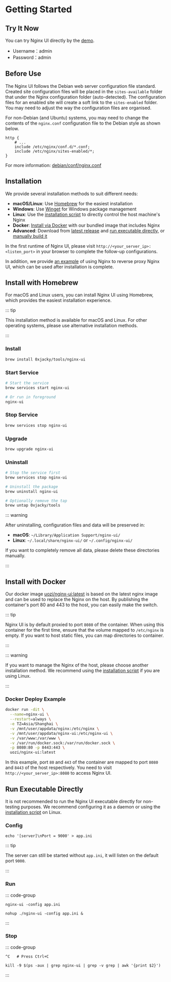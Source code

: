 # Getting Started

## Try It Now

You can try Nginx UI directly by the [demo](https://demo.nginxui.com).

- Username：admin
- Password：admin

## Before Use

The Nginx UI follows the Debian web server configuration file standard. Created site configuration files will be placed
in the `sites-available` folder that under the Nginx configuration folder (auto-detected). The configuration files for
an enabled site will create a soft link to the `sites-enabled` folder. You may need to adjust the way the configuration
files are organised.

For non-Debian (and Ubuntu) systems, you may need to change the contents of the `nginx.conf` configuration file to the
Debian style as shown below.

```nginx
http {
	# ...
	include /etc/nginx/conf.d/*.conf;
	include /etc/nginx/sites-enabled/*;
}
```

For more
information: [debian/conf/nginx.conf](https://salsa.debian.org/nginx-team/nginx/-/blob/master/debian/conf/nginx.conf#L59-L60)

## Installation

We provide several installation methods to suit different needs:

- **macOS/Linux**: Use [Homebrew](./install-homebrew) for the easiest installation
- **Windows**: Use [Winget](./install-winget) for Windows package management
- **Linux**: Use the [installation script](./install-script-linux) to directly control the host machine's Nginx
- **Docker**: [Install via Docker](#install-with-docker) with our bundled image that includes Nginx
- **Advanced**: Download from [latest release](https://github.com/0xJacky/nginx-ui/releases/latest) and [run executable directly](#run-executable-directly), or [manually build it](./build)

In the first runtime of Nginx UI, please visit `http://<your_server_ip>:<listen_port>`
in your browser to complete the follow-up configurations.

In addition, we provide [an example](./nginx-proxy-example) of using Nginx to reverse proxy Nginx UI,
which can be used after installation is complete.

## Install with Homebrew

For macOS and Linux users, you can install Nginx UI using Homebrew, which provides the easiest installation experience.

::: tip

This installation method is available for macOS and Linux. For other operating systems, please use alternative installation methods.

:::

### Install

```bash
brew install 0xjacky/tools/nginx-ui
```

### Start Service

```bash
# Start the service
brew services start nginx-ui

# Or run in foreground
nginx-ui
```

### Stop Service

```bash
brew services stop nginx-ui
```

### Upgrade

```bash
brew upgrade nginx-ui
```

### Uninstall

```bash
# Stop the service first
brew services stop nginx-ui

# Uninstall the package
brew uninstall nginx-ui

# Optionally remove the tap
brew untap 0xjacky/tools
```

::: warning

After uninstalling, configuration files and data will be preserved in:
- **macOS**: `~/Library/Application Support/nginx-ui/`
- **Linux**: `~/.local/share/nginx-ui/` or `~/.config/nginx-ui/`

If you want to completely remove all data, please delete these directories manually.

:::

## Install with Docker

Our docker image [uozi/nginx-ui:latest](https://hub.docker.com/r/uozi/nginx-ui) is based on the latest nginx image and
can be used to replace the Nginx on the host. By publishing the container's port 80 and 443 to the host,
you can easily make the switch.

::: tip

Nginx UI is by default proxied to port `8080` of the container.
When using this container for the first time, ensure that the volume mapped to `/etc/nginx` is empty.
If you want to host static files, you can map directories to container.

:::

::: warning


If you want to manage the Nginx of the host, please choose another installation method.
We recommend using the [installation script](./install-script-linux) if you are using Linux.

:::

### Docker Deploy Example

```bash
docker run -dit \
  --name=nginx-ui \
  --restart=always \
  -e TZ=Asia/Shanghai \
  -v /mnt/user/appdata/nginx:/etc/nginx \
  -v /mnt/user/appdata/nginx-ui:/etc/nginx-ui \
  -v /var/www:/var/www \
  -v /var/run/docker.sock:/var/run/docker.sock \
  -p 8080:80 -p 8443:443 \
  uozi/nginx-ui:latest
```

In this example, port `80` and `443` of the container are mapped to port `8080` and `8443` of the host respectively.
You need to visit `http://<your_server_ip>:8080` to access Nginx UI.

## Run Executable Directly

It is not recommended to run the Nginx UI executable directly for non-testing purposes.
We recommend configuring it as a daemon or using the [installation script](./install-script-linux) on Linux.

### Config

```shell
echo '[server]\nPort = 9000' > app.ini
```

::: tip

The server can still be started without `app.ini`, it will listen on the default port `9000`.

:::

### Run

::: code-group

```shell [In Terminal]
nginx-ui -config app.ini
```

```shell [In Background]
nohup ./nginx-ui -config app.ini &
```

:::


### Stop

::: code-group

```shell [In Terminal]
^C   # Press Ctrl+C
```

```shell [In Background]
kill -9 $(ps -aux | grep nginx-ui | grep -v grep | awk '{print $2}')
```

:::
